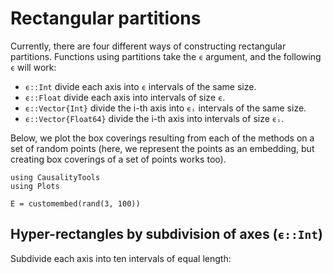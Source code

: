 # Rectangular partitions
Currently, there are four different ways of constructing rectangular partitions.
Functions using partitions take the `ϵ` argument, and the following `ϵ` will
work:

* `ϵ::Int` divide each axis into `ϵ` intervals of the same size.
* `ϵ::Float` divide each axis into intervals of size `ϵ`.
* `ϵ::Vector{Int}` divide the i-th axis into `ϵᵢ` intervals of the same size.
* `ϵ::Vector{Float64}` divide the i-th axis into intervals of size `ϵᵢ`.

Below, we plot the box coverings resulting from each of the methods on a
set of random points (here, we represent the points as an embedding, but
creating box coverings of a set of points works too).

```@setup rectangular_partitions
using CausalityTools
using Plots
```

```@example rectangular_partitions
E = customembed(rand(3, 100))
```

## Hyper-rectangles by subdivision of axes (`ϵ::Int`)

Subdivide each axis into ten intervals of equal length:

```@example rectangular_partitions
```
